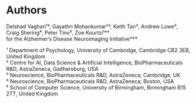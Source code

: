 # Authors
Delshad Vaghari¹*, Gayathri Mohankumar²*, Keith Tan³, Andrew Lowe³, Craig Shering⁴, Peter Tino⁵, Zoe Kourtzi¹**  
for the Alzheimer’s Disease Neuroimaging Initiative***

¹ Department of Psychology, University of Cambridge, Cambridge CB2 3EB, United Kingdom  
² Centre for AI, Data Science & Artificial Intelligence, BioPharmaceuticals R&D, AstraZeneca, Gaithersburg, USA  
³ Neuroscience, BioPharmaceuticals R&D, AstraZeneca; Cambridge, UK  
⁴ Neuroscience, BioPharmaceuticals R&D, AstraZeneca; Boston, USA  
⁵ School of Computer Science, University of Birmingham, Birmingham B15 2TT, United Kingdom